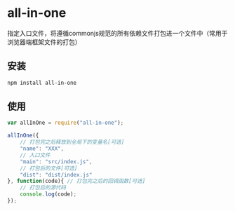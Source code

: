 # all-in-one
指定入口文件，将遵循commonjs规范的所有依赖文件打包进一个文件中（常用于浏览器端框架文件的打包）

## 安装
```bash
npm install all-in-one
```
## 使用
```javascript
var allInOne = require("all-in-one");

allInOne({
    // 打包完之后释放到全局下的变量名[可选]
    "name": "XXX",
    // 入口文件
    "main": "src/index.js",
    // 打包后的文件[可选]
    "dist": "dist/index.js"
}, function(code){ // 打包完之后的回调函数[可选]
    // 打包后的源代码
    console.log(code);
});
```
